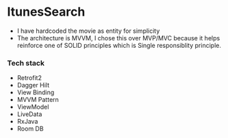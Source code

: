 # ItunesSearch
  - I have hardcoded the movie as entity for simplicity
  - The architecture is MVVM, I chose this over MVP/MVC because it helps reinforce one of SOLID principles which is Single responsiblity principle.

### Tech stack
  - Retrofit2
  - Dagger Hilt
  - View Binding
  - MVVM Pattern
  - ViewModel
  - LiveData
  - RxJava
  - Room DB
